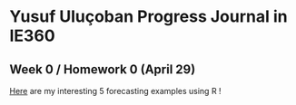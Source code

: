 # Yusuf Uluçoban Progress Journal in IE360

## Week 0 / Homework 0 (April 29)

[Here](files/hmw0.html) are my interesting 5 forecasting examples using R !